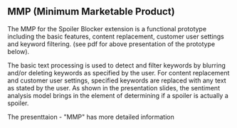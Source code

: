 ## MMP (Minimum Marketable Product)
The MMP for the Spoiler Blocker extension is a functional prototype including the basic features, content replacement, customer user settings and keyword filtering.
(see pdf for above presentation of the prototype below).

The basic text processing is used to detect and filter keywords by blurring and/or deleting keywords as specified by the user.
For content replacement and customer user settings, specified keywords are replaced with any text as stated by the user. As shown in the presentation
slides, the sentiment analysis model brings in the element of determining if a spoiler is actually a spoiler. 



The presenttaion - "MMP" has more detailed information
